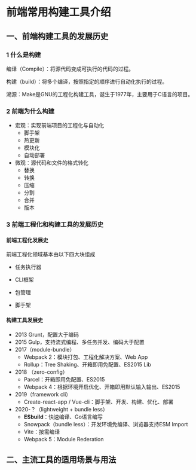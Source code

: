# 前端常用构建工具介绍

## 一、前端构建工具的发展历史

### 1 什么是构建

编译（Compile）：将源代码变成可执行的代码的过程。

构建（build）：将多个编译，按照指定的顺序进行自动化执行的过程。

溯源：Make是GNU的工程化构建工具，诞生于1977年，主要用于C语言的项目。

### 2 前端为什么构建

- 宏观：实现前端项目的工程化与自动化
  - 脚手架
  - 热更新
  - 模块化
  - 自动部署
- 微观：源代码和文件的格式转化
  - 替换
  - 转换
  - 压缩
  - 分割
  - 合并
  - 版本

### 3 前端工程化和构建工具的发展历史

#### 前端工程化发展史

前端工程化领域基本由以下四大块组成

- 任务执行器

- CLI框架

- 包管理
- 脚手架

#### 构建工具发展史

- 2013 Grunt，配置大于编码
- 2015 Gulp，支持流式编程、多任务并发、编码大于配置
- 2017（module-bundle）
  - Webpack 2：模块打包、工程化解决方案、Web App
  - Rollup：Tree Shaking、开箱即用免配置、ES2015 Lib
- 2018 （zero-config）
  - Parcel：开箱即用免配置、ES2015
  - Webpack 4：根据环境开启优化、开箱即用默认输入输出、ES2015
- 2019（framework cli）
  - Create-react-app / Vue-cli：脚手架、开发、构建、优化、部署
- 2020-？（lightweight + bundle less）
  - **ESbuild**：快速编译、Go语言编写
  - Snowpack（bundle less）：开发环境免编译、浏览器支持ESM Import
  - Vite：按需编译
  - Webpack 5：Module Rederation



## 二、主流工具的适用场景与用法